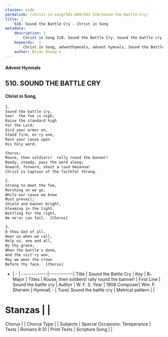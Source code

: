 ```yaml
---
classes: wide
permalink: /christ-in-song/501-600/501-510/Sound-the-Battle-Cry/
title: |
    510. Sound the Battle Cry - Christ in Song
metadata:
    description: |
        Christ in Song 510. Sound the Battle Cry. Sound the battle cry,  See!  the foe is nigh; Raise the standard high   For the Lord; Gird your armor on,  Stand firm, ev'ry one, Rest your cause upon  His holy word. Chorus: Rouse, then soldiers!  rally round the banner! Ready, steady, pass the word along; Onward, forward, shout a loud Hosanna! Christ is Captain of the faithful throng.
    keywords:  |
        Christ in Song, adventhymnals, advent hymnals, Sound the Battle Cry, Sound the battle cry. Rouse, then soldiers!  rally round the banner!
    author: Brian Onang'o
---
```


#### Advent Hymnals
## 510. SOUND THE BATTLE CRY
####  Christ in Song,

```txt
1.
Sound the battle cry, 
See!  the foe is nigh;
Raise the standard high  
For the Lord;
Gird your armor on, 
Stand firm, ev'ry one,
Rest your cause upon 
His holy word.

Chorus:
Rouse, then soldiers!  rally round the banner!
Ready, steady, pass the word along;
Onward, forward, shout a loud Hosanna!
Christ is Captain of the faithful throng.

2.
Strong to meet the foe, 
Marching on we go,
While our cause we know  
Must prevail;
Shield and banner bright, 
Gleaming in the light,
Battling for the right, 
We ne'er can fail.  [Chorus]

3.
O thou God of all, 
Hear us when we call, 
Help us, one and all, 
By thy grace;
When the battle's done,
And the vict'ry won,
May we wear the crown  
Before thy face.  [Chorus]


```

- |   -  |
-------------|------------|
Title | Sound the Battle Cry |
Key | B♭ Major |
Titles | Rouse, then soldiers!  rally round the banner! |
First Line | Sound the battle cry |
Author | W. F. S.
Year | 1908
Composer| Wm. F. Sherwin |
Hymnal|  - |
Tune| Sound the battle cry |
Metrical pattern | |
# Stanzas |  |
Chorus |  |
Chorus Type |  |
Subjects | Special Occasions: Temperance |
Texts | Romans 8:31 |
Print Texts | 
Scripture Song |  |
    
